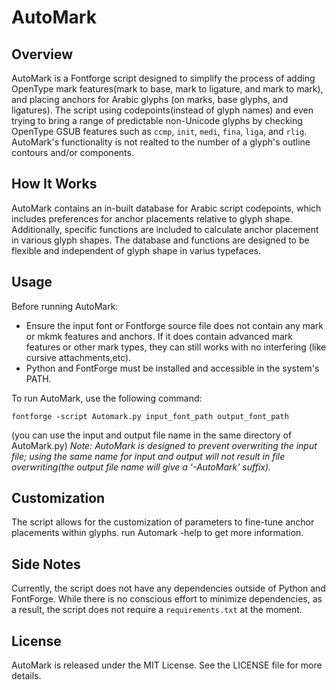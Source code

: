 
# AutoMark

## Overview
AutoMark is a Fontforge script designed to simplify the process of adding OpenType mark features(mark to base, mark to ligature, and mark to mark), and placing anchors for Arabic glyphs (on marks, base glyphs, and ligatures). The script using codepoints(instead of glyph names) and even trying to bring a range of predictable non-Unicode glyphs by checking OpenType GSUB features such as `ccmp`, `init`, `medi`, `fina`, `liga`, and `rlig`. AutoMark's functionality is not realted to the number of a glyph's outline contours and/or components.

## How It Works
AutoMark contains an in-built database for Arabic script codepoints, which includes preferences for anchor placements relative to glyph shape. Additionally, specific functions are included to calculate anchor placement in various glyph shapes. The database and functions are designed to be flexible and independent of glyph shape in varius typefaces.

## Usage

Before running AutoMark:
- Ensure the input font or Fontforge source file does not contain any mark or mkmk features and anchors. If it does contain advanced mark features or other mark types, they can still works with no interfering (like cursive attachments,etc).
- Python and FontForge must be installed and accessible in the system's PATH.

To run AutoMark, use the following command:
```
fontforge -script Automark.py input_font_path output_font_path
```
(you can use the input and output file name in the same directory of AutoMark.py)
*Note: AutoMark is designed to prevent overwriting the input file; using the same name for input and output will not result in file overwriting(the output file name will give a '-AutoMark' suffix).*

## Customization
The script allows for the customization of parameters to fine-tune anchor placements within glyphs. run Automark -help
to get more information.

## Side Notes
Currently, the script does not have any dependencies outside of Python and FontForge. While there is no conscious effort to minimize dependencies, as a result, the script does not require a `requirements.txt` at the moment.

## License
AutoMark is released under the MIT License. See the LICENSE file for more details.
```
